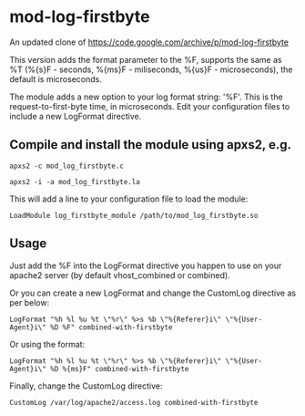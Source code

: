 mod-log-firstbyte
=======

An updated clone of https://code.google.com/archive/p/mod-log-firstbyte

This version adds the format parameter to the %F, supports the same as %T (%{s}F - seconds, %{ms}F - miliseconds, %{us}F - microseconds), the default is microseconds.

The module adds a new option to your log format string: '%F'. This is the request-to-first-byte time, in microseconds. Edit your configuration files to include a new LogFormat directive.

## Compile and install the module using apxs2, e.g.

`apxs2 -c mod_log_firstbyte.c`

`apxs2 -i -a mod_log_firstbyte.la`

This will add a line to your configuration file to load the module:

`LoadModule log_firstbyte_module /path/to/mod_log_firstbyte.so`

## Usage

Just add the %F into the LogFormat directive you happen to use on your apache2 server (by default vhost_combined or combined). 

Or you can create a new LogFormat and change the CustomLog directive as per below:

`LogFormat "%h %l %u %t \"%r\" %>s %b \"%{Referer}i\" \"%{User-Agent}i\" %D %F" combined-with-firstbyte`

Or using the format:

`LogFormat "%h %l %u %t \"%r\" %>s %b \"%{Referer}i\" \"%{User-Agent}i\" %D %{ms}F" combined-with-firstbyte`

Finally, change the CustomLog directive:

`CustomLog /var/log/apache2/access.log combined-with-firstbyte`
